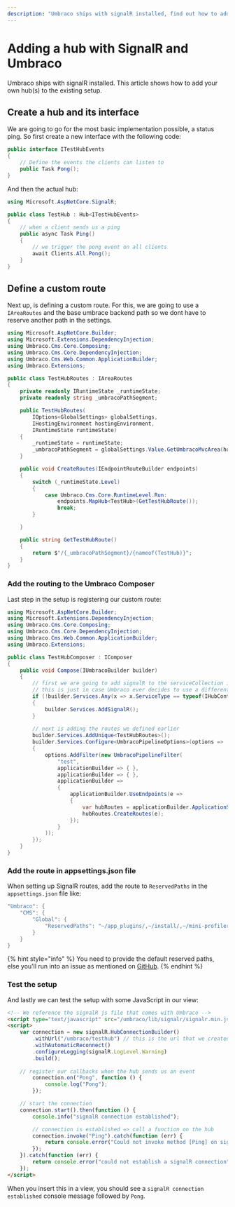 ```yaml
---
description: "Umbraco ships with signalR installed, find out how to add your own hub(s) to the existing setup"
---
```


# Adding a hub with SignalR and Umbraco

Umbraco ships with signalR installed. This article shows how to add your own hub(s) to the existing setup.

## Create a hub and its interface

We are going to go for the most basic implementation possible, a status ping. So first create a new interface with the following code:

```csharp
public interface ITestHubEvents
{
    // Define the events the clients can listen to
    public Task Pong();
}
```

And then the actual hub:

```csharp
using Microsoft.AspNetCore.SignalR;

public class TestHub : Hub<ITestHubEvents>
{
    // when a client sends us a ping
    public async Task Ping()
    {
        // we trigger the pong event on all clients
        await Clients.All.Pong();
    }
}
```

## Define a custom route

Next up, is defining a custom route. For this, we are going to use a `IAreaRoutes` and the base umbrace backend path so we dont have to reserve another path in the settings.

```csharp
using Microsoft.AspNetCore.Builder;
using Microsoft.Extensions.DependencyInjection;
using Umbraco.Cms.Core.Composing;
using Umbraco.Cms.Core.DependencyInjection;
using Umbraco.Cms.Web.Common.ApplicationBuilder;
using Umbraco.Extensions;

public class TestHubRoutes : IAreaRoutes
{
    private readonly IRuntimeState _runtimeState;
    private readonly string _umbracoPathSegment;

    public TestHubRoutes(
        IOptions<GlobalSettings> globalSettings,
        IHostingEnvironment hostingEnvironment,
        IRuntimeState runtimeState)
    {
        _runtimeState = runtimeState;
        _umbracoPathSegment = globalSettings.Value.GetUmbracoMvcArea(hostingEnvironment);
    }

    public void CreateRoutes(IEndpointRouteBuilder endpoints)
    {
        switch (_runtimeState.Level)
        {
            case Umbraco.Cms.Core.RuntimeLevel.Run:
                endpoints.MapHub<TestHub>(GetTestHubRoute());
                break;
        }

    }

    public string GetTestHubRoute()
    {
        return $"/{_umbracoPathSegment}/{nameof(TestHub)}";
    }
}
```

### Add the routing to the Umbraco Composer

Last step in the setup is registering our custom route:

```csharp
using Microsoft.AspNetCore.Builder;
using Microsoft.Extensions.DependencyInjection;
using Umbraco.Cms.Core.Composing;
using Umbraco.Cms.Core.DependencyInjection;
using Umbraco.Cms.Web.Common.ApplicationBuilder;
using Umbraco.Extensions;

public class TestHubComposer : IComposer
{
    public void Compose(IUmbracoBuilder builder)
    {
        // first we are going to add signalR to the serviceCollection if no hubs have been added yet
        // this is just in case Umbraco ever decides to use a different technology
        if (!builder.Services.Any(x => x.ServiceType == typeof(IHubContext<>)))
        {
            builder.Services.AddSignalR();
        }
        
        // next is adding the routes we defined earlier
        builder.Services.AddUnique<TestHubRoutes>();
        builder.Services.Configure<UmbracoPipelineOptions>(options =>
        {
            options.AddFilter(new UmbracoPipelineFilter(
                "test",
                applicationBuilder => { },
                applicationBuilder => { },
                applicationBuilder =>
                {
                    applicationBuilder.UseEndpoints(e =>
                    {
                        var hubRoutes = applicationBuilder.ApplicationServices.GetRequiredService<TestHubRoutes>();
                        hubRoutes.CreateRoutes(e);
                    });
                }
            ));
        });
    }
}
```

### Add the route in appsettings.json file

When setting up SignalR routes, add the route to `ReservedPaths` in the `appsettings.json` file like:

```cs
"Umbraco": {
    "CMS": {
        "Global": {
            "ReservedPaths": "~/app_plugins/,~/install/,~/mini-profiler-resources/,~/umbraco/,~/umbraco/testhub/,"
        }
    }
}
```

{% hint style="info" %}
You need to provide the default reserved paths, else you'll run into an issue as mentioned on [GitHub](https://github.com/umbraco/Umbraco-CMS/issues/12965).
{% endhint %}

### Test the setup

And lastly we can test the setup with some JavaScript in our view:

```html
<!-- We reference the signalR js file that comes with Umbraco -->
<script type="text/javascript" src="/umbraco/lib/signalr/signalr.min.js"></script>
<script>
    var connection = new signalR.HubConnectionBuilder()
        .withUrl("/umbraco/testhub") // this is the url that we created in the routing `TestHubRoutes.GetTestHubRoute()`
        .withAutomaticReconnect()
        .configureLogging(signalR.LogLevel.Warning)
        .build();
    
    // register our callbacks when the hub sends us an event
        connection.on("Pong", function () {
            console.log("Pong");
        });

    // start the connection
    connection.start().then(function () {
        console.info("signalR connection established");

        // connection is established => call a function on the hub
        connection.invoke("Ping").catch(function (err) {
            return console.error("Could not invoke method [Ping] on signalR connection", err.toString());
        });
    }).catch(function (err) {
        return console.error("could not establish a signalR connection", err.toString());
    });
</script>
```

When you insert this in a view, you should see a `signalR connection established` console message followed by `Pong`.
